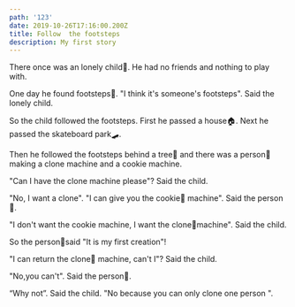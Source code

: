 ```yaml
---
path: '123'
date: 2019-10-26T17:16:00.200Z
title: Follow  the footsteps
description: My first story
---
```

There once was an lonely child🧒. He had no friends and nothing to play with.

One day he found footsteps👣. "I think it's someone's footsteps". Said the lonely child.

So the child followed the footsteps. First he passed a house🏠. Next he passed the skateboard park🛹. 

Then he followed the footsteps behind a tree🌲 and there was a person🕺 making a clone machine and a cookie machine. 

"Can I have the clone machine please"? Said the child. 

"No, I want a clone".  "I can give you the cookie🍪 machine". Said the person🧔.

 "I don't want the cookie machine, I want the clone🕺machine". Said the child. 

So the person🧔said "It is my first creation"! 

"I can return the clone🕺 machine, can't I"? Said the child. 

"No,you can't". Said the person🧔. 

“Why not”. Said the child. "No because you can only clone one person ".
